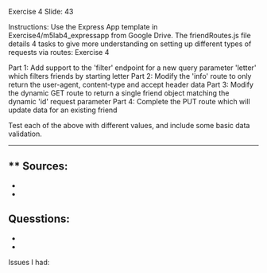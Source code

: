 Exercise 4 Slide: 43

Instructions: 
Use the Express App template in Exercise4/m5lab4_expressapp from Google Drive. The friendRoutes.js file details 4
tasks to give more understanding on setting up different types of requests via routes:
Exercise 4

Part 1: Add support to the 'filter' endpoint for a new query parameter 'letter' which filters friends by starting
letter
Part 2: Modify the 'info' route to only return the user-agent, content-type and accept header data
Part 3: Modify the dynamic GET route to return a single friend object matching the dynamic 'id' request
parameter
Part 4: Complete the PUT route which will update data for an existing friend

Test each of the above with different values, and include some basic data validation.

- - - - - - - - - - - - - - - - - - - - - - - - - - - - - - - - - - - -

** Sources:
-
-
-

Quesstions:
-
-
-

Issues I had:
